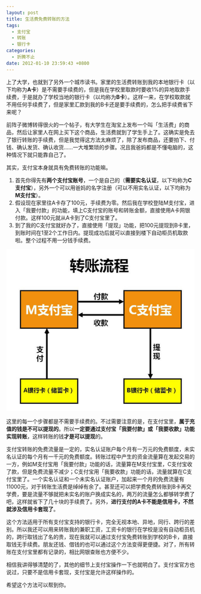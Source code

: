 ```yaml
---
layout: post
title: 生活费免费转账的方法
tags:
  - 支付宝
  - 转账
  - 银行卡
categories:
  - 折腾不止
date: 2012-01-10 23:59:43 +0800
---
```


上了大学，也就到了另外一个城市读书。家里的生活费转账到我的本地银行卡（以下均称为**A卡**）是不需要手续费的，但是我在学校里取款时要收1%的异地取款手续费，于是就办了学校当地的银行卡（以均称为**B卡**）。这样一来，在学校取款就不用任何手续费了，但是家里汇款到我的B卡还是要手续费的，怎么把手续费省下来呢？

<!--more-->

前阵子微博转得很火的一个帖子，有大学生在淘宝上发布一个叫「生活费」的商品，然后让家里人在网上买下这个商品，生活费就到了学生手上了。这确实是免去了银行转账的手续费，但是我觉得这方法太麻烦了，除了发布商品，还要拍下、付钱、确认发货、确认收货……一大堆繁琐的步骤。况且我爸妈都是不懂电脑的，这种情况下就只能靠自己了。

其实，支付宝本身就具有免费转账的功能嘛。

1.  首先你得先有**两个支付宝账号**，一个是自己的（**需要实名认证**，以下均称为**C支付宝**），另外一个可以用爸妈的名字注册（可以不用实名认证，以下均称为**M支付宝**）。
2.  假设现在家里往A卡存了100元，手续费为零。然后我在学校登陆M支付宝，进入「我要付款」的功能，填上C支付宝的账号和转账金额，直接使用A卡网银付款。这样100元就从A卡到了C支付宝里了。
3.  到了我的C支付宝就好办了，直接使用「提现」功能，把100元提现到B卡里，到账时间在1至2个工作日内。提现成功后就可以直接到楼下自动柜员机取款啦。整个过程不用一分钱手续费。

![](/assets/alipay.jpg)

这里的每一个步骤都是不需要手续费的。不过需要注意的是，在支付宝里，**属于充值的钱是不可以提现的**。所以**一定要通过支付宝「我要付款」或「我要收款」功能实现转账**，这样转账的钱**才是可以提现**的。

支付宝转账的免费流量是一定的，实名认证账户每个月有一万元的免费额度，未实名认证的每个月有一千元的免费额度。转账过程中产生的资金流量算在发起交易的一方，例如M支付宝用「我要付款」功能的话，流量算在M支付宝里，C支付宝收了款，但是免费流量不减少；C支付宝用「我要收款」功能的话，流量就算在C支付宝里了。一个实名认证和一个未实名认证账户，加起来一个月的免费流量有11000元，对于转账生活费是绰绰有余了。甚至还可以把学费免费转账到B卡再交学费，要是流量不够就把未实名的账户换成实名的，两万的流量怎么都够转学费了吧，这样就省下了几十块的手续费了。另外，**进行支付的A卡不能是信用卡，不然就涉及信用卡套现了**。

这个方法适用于所有支付宝支持的银行卡，完全无视本地、异地，同行、跨行的差别。所以我还可以用来转账我的兼职工资，工资卡的银行在学校是没有自动柜员机的，跨行取钱出了名的贵，现在我就可以通过支付宝免费转账到学校的B卡，直接取钱无手续费。朋友还钱、借钱的也可以通过这个方法变得更便捷。对了，所有转账在支付宝里都有记录的，相比网银查账也方便不少。

相信我讲得够清楚的了，其他的细节上支付宝操作一下也就明白了。支付宝官方也说过，只要不是信用卡套现，支付宝是允许这样操作的。

希望这个方法可以帮到你。
